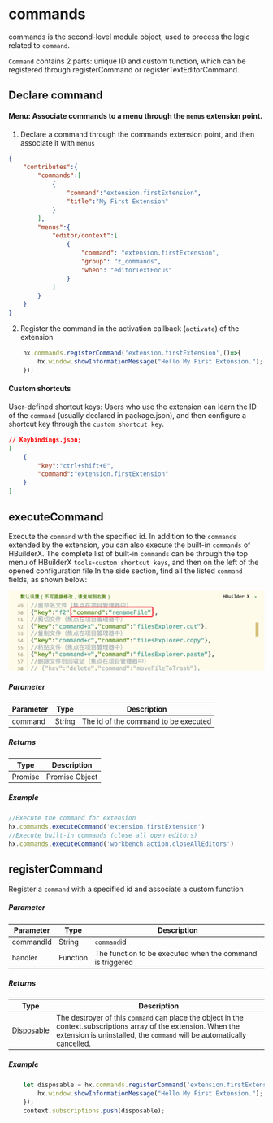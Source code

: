 # commands

commands is the second-level module object, used to process the logic related to `command`.

`Command` contains 2 parts: unique ID and custom function, which can be registered through registerCommand or registerTextEditorCommand.

## Declare command

#### Menu: Associate commands to a menu through the `menus` extension point.

1. Declare a command through the commands extension point, and then associate it with `menus`

```json
{
    "contributes":{
        "commands":[
            {
                "command":"extension.firstExtension",
                "title":"My First Extension"
            }
        ],
        "menus":{
            "editor/context":[
                {
                    "command": "extension.firstExtension",
                    "group": "z_commands",
                    "when": "editorTextFocus"
                }
            ]
        }
    }
}
```

2. Register the command in the activation callback (`activate`) of the extension

``` javascript
    hx.commands.registerCommand('extension.firstExtension',()=>{
        hx.window.showInformationMessage("Hello My First Extension.");
    });
```

#### Custom shortcuts

User-defined shortcut keys: Users who use the extension can learn the ID of the `command` (usually declared in package.json), and then configure a shortcut key through the `custom shortcut key`.

```json
// Keybindings.json;
[
    {
		"key":"ctrl+shift+0",
		"command":"extension.firstExtension"
	}
]
```

## executeCommand

Execute the `command` with the specified id. In addition to the `commands` extended by the extension, you can also execute the built-in `commands` of HBuilderX. The complete list of built-in `commands` can be through the top menu of HBuilderX `tools`-`custom shortcut keys`, and then on the left of the opened configuration file In the side section, find all the listed `command` fields, as shown below:

<img src="/static/snapshots/commands@2x.png" style="zoom:50%" />

##### Parameter

|Parameter	    |Type	    |Description			|
|--			|--			|--				|
|command	|String		| The id of the command to be executed|

##### Returns
|Type	|Description		|
|--			|--			|
|Promise	|Promise Object|


##### Example
``` javascript
//Execute the command for extension
hx.commands.executeCommand('extension.firstExtension')
//Execute built-in commands (close all open editors)
hx.commands.executeCommand('workbench.action.closeAllEditors')
```

## registerCommand

Register a `command` with a specified id and associate a custom function

##### Parameter

|Parameter	|Type	|Description					|
|--			|--			|--						|
|commandId	|String		|`command`id				|
|handler	|Function	|The function to be executed when the command is triggered	|

##### Returns
|Type					|Description																									|
|--							|--																										|
|[Disposable](/ExtensionDocs/Api/other/Disposable)	|The destroyer of this `command` can place the object in the context.subscriptions array of the extension. When the extension is uninstalled, the `command` will be automatically cancelled.	|


##### Example
``` javascript
    let disposable = hx.commands.registerCommand('extension.firstExtension',()=>{
        hx.window.showInformationMessage("Hello My First Extension.");
    });
    context.subscriptions.push(disposable);
```
